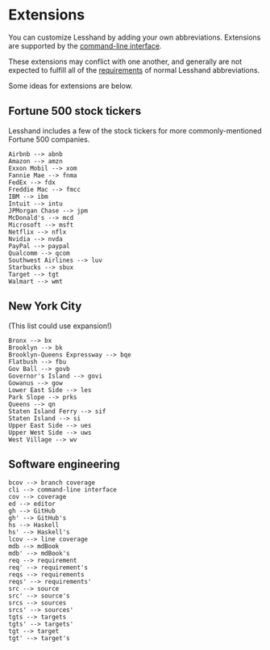 # Extensions

You can customize Lesshand by adding your own abbreviations. Extensions are
supported by the [command-line interface](cli.md).

These extensions may conflict with one another, and generally are not expected
to fulfill all of the [requirements](reqs.md) of normal Lesshand abbreviations.

Some ideas for extensions are below.

## Fortune 500 stock tickers

Lesshand includes a few of the stock tickers for more commonly-mentioned Fortune
500 companies.

```
Airbnb --> abnb
Amazon --> amzn
Exxon Mobil --> xom
Fannie Mae --> fnma
FedEx --> fdx
Freddie Mac --> fmcc
IBM --> ibm
Intuit --> intu
JPMorgan Chase --> jpm
McDonald's --> mcd
Microsoft --> msft
Netflix --> nflx
Nvidia --> nvda
PayPal --> paypal
Qualcomm --> qcom
Southwest Airlines --> luv
Starbucks --> sbux
Target --> tgt
Walmart --> wmt
```

## New York City

(This list could use expansion!)

```
Bronx --> bx
Brooklyn --> bk
Brooklyn-Queens Expressway --> bqe
Flatbush --> fbu
Gov Ball --> govb
Governor's Island --> govi
Gowanus --> gow
Lower East Side --> les
Park Slope --> prks
Queens --> qn
Staten Island Ferry --> sif
Staten Island --> si
Upper East Side --> ues
Upper West Side --> uws
West Village --> wv
```

## Software engineering

```
bcov --> branch coverage
cli --> command-line interface
cov --> coverage
ed --> editor
gh --> GitHub
gh' --> GitHub's
hs --> Haskell
hs' --> Haskell's
lcov --> line coverage
mdb --> mdBook
mdb' --> mdBook's
req --> requirement
req' --> requirement's
reqs --> requirements
reqs' --> requirements'
src --> source
src' --> source's
srcs --> sources
srcs' --> sources'
tgts --> targets
tgts' --> targets'
tgt --> target
tgt' --> target's
```
